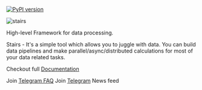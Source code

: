 [![PyPI version](https://badge.fury.io/py/stairs-project.svg)](https://badge.fury.io/py/stairs-project)


![stairs](https://electronick1.github.io/stairs_doc/images/stairs_black.svg)


High-level Framework for data processing.

Stairs - It's a simple tool which allows you to juggle with data. 
You can build data pipelines and make parallel/async/distributed calculations 
for most of your data related tasks.

Checkout full [Documentation](https://electronick1.github.io/stairs_doc) 

Join [Telegram FAQ](https://t.me/joinchat/BYVTE1fRKOel3QbRlh4YTw)
Join [Telegram](https://t.me/stairs_project) News feed



